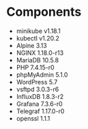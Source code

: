 # Components

- minikube v1.18.1
- kubectl v1.20.2
- Alpine 3.13
- NGINX 1.18.0-r13
- MariaDB 10.5.8
- PHP 7.4.15-r0
- phpMyAdmin 5.1.0
- WordPress 5.7
- vsftpd 3.0.3-r6
- InfluxDB 1.8.3-r2
- Grafana 7.3.6-r0
- Telegraf 1.17.0-r0
- openssl 1.1.1
